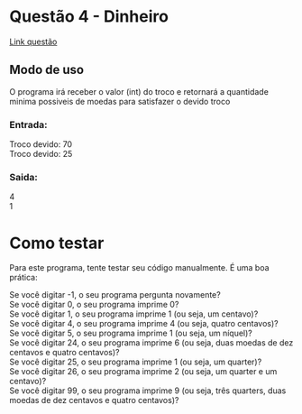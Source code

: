 # Questão 4 - Dinheiro
[Link questão](https://cs50xemportugues.github.io/2024/exercicios/1/cash.html)
## Modo de uso
O programa irá receber o valor (int) do troco e retornará a quantidade minima possiveis de moedas para satisfazer o devido troco
### Entrada:
Troco devido: 70 <br>
Troco devido: 25
### Saida:
4 <br>
1<br>
# Como testar
Para este programa, tente testar seu código manualmente. É uma boa prática:<br>

Se você digitar -1, o seu programa pergunta novamente?<br>
Se você digitar 0, o seu programa imprime 0?<br>
Se você digitar 1, o seu programa imprime 1 (ou seja, um centavo)?<br>
Se você digitar 4, o seu programa imprime 4 (ou seja, quatro centavos)?<br>
Se você digitar 5, o seu programa imprime 1 (ou seja, um níquel)?<br>
Se você digitar 24, o seu programa imprime 6 (ou seja, duas moedas de dez centavos e quatro centavos)?<br>
Se você digitar 25, o seu programa imprime 1 (ou seja, um quarter)?<br>
Se você digitar 26, o seu programa imprime 2 (ou seja, um quarter e um centavo)?<br>
Se você digitar 99, o seu programa imprime 9 (ou seja, três quarters, duas moedas de dez centavos e quatro centavos)?
